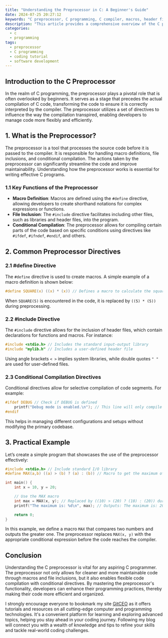 ```yaml
---
title: "Understanding the Preprocessor in C: A Beginner's Guide"
date: 2024-07-25 20:27:12
keywords: "C preprocessor, C programming, C compiler, macros, header files, code compilation"
description: "This article provides a comprehensive overview of the C preprocessor, a critical component of C programming. It explains the functions of the preprocessor, common directives, and their roles in code compilation. Additionally, it includes practical examples of macros, conditional compilation, and file inclusion, helping beginners understand how the preprocessor operates. By the end of this tutorial, readers will gain a solid foundation in the preprocessor, ultimately enhancing their skills in C programming and ensuring they can write more efficient and organized code. This guide is designed for those new to C as well as intermediate developers seeking clarity on the preprocessor's functionality within the compilation process."
categories:
  - c
  - programming
tags:
  - preprocessor
  - C programming
  - coding tutorial
  - software development
---
```


## Introduction to the C Preprocessor

In the realm of C programming, the preprocessor plays a pivotal role that is often overlooked by beginners. It serves as a stage that precedes the actual compilation of C code, transforming the code to ensure it is correctly interpreted by the compiler. The preprocessor utilizes a set of directives to influence the way the compilation transpired, enabling developers to manage code more flexibly and efficiently.

<!-- more -->

## 1. What is the Preprocessor?

The preprocessor is a tool that processes the source code before it is passed to the compiler. It is responsible for handling macro definitions, file inclusions, and conditional compilation. The actions taken by the preprocessor can significantly streamline the code and improve maintainability. Understanding how the preprocessor works is essential for writing effective C programs.

### 1.1 Key Functions of the Preprocessor

- **Macro Definition**: Macros are defined using the `#define` directive, allowing developers to create shorthand notations for complex expressions or functions.
- **File Inclusion**: The `#include` directive facilitates including other files, such as libraries and header files, into the program.
- **Conditional Compilation**: The preprocessor allows for compiling certain parts of the code based on specific conditions using directives like `#ifdef`, `#ifndef`, `#endif`, and others.

## 2. Common Preprocessor Directives

### 2.1 #define Directive

The `#define` directive is used to create macros. A simple example of a macro definition is shown below:

```c
#define SQUARE(x) ((x) * (x)) // Defines a macro to calculate the square of a number
```

When `SQUARE(5)` is encountered in the code, it is replaced by `((5) * (5))` during preprocessing.

### 2.2 #include Directive

The `#include` directive allows for the inclusion of header files, which contain declarations for functions and macros. For instance:

```c
#include <stdio.h> // Includes the standard input-output library
#include "mylib.h" // Includes a user-defined header file
```

Using angle brackets `< >` implies system libraries, while double quotes `" "` are used for user-defined files.

### 2.3 Conditional Compilation Directives

Conditional directives allow for selective compilation of code segments. For example:

```c
#ifdef DEBUG // Check if DEBUG is defined
    printf("Debug mode is enabled.\n"); // This line will only compile if DEBUG is defined
#endif
```

This helps in managing different configurations and setups without modifying the primary codebase.

## 3. Practical Example

Let’s create a simple program that showcases the use of the preprocessor effectively:

```c
#include <stdio.h> // Include standard I/O library
#define MAX(a,b) ((a) > (b) ? (a) : (b)) // Macro to get the maximum of two numbers

int main() {
    int x = 10, y = 20;

    // Use the MAX macro
    int max = MAX(x, y); // Replaced by ((10) > (20) ? (10) : (20)) during preprocessing
    printf("The maximum is: %d\n", max); // Outputs: The maximum is: 20

    return 0;
}
```

In this example, we define a macro `MAX` that compares two numbers and outputs the greater one. The preprocessor replaces `MAX(x, y)` with the appropriate conditional expression before the code reaches the compiler.

## Conclusion

Understanding the C preprocessor is vital for any aspiring C programmer. The preprocessor not only allows for cleaner and more maintainable code through macros and file inclusions, but it also enables flexible code compilation with conditional directives. By mastering the preprocessor's functionality, developers can enhance their programming practices, thereby making their code more efficient and organized.

I strongly encourage everyone to bookmark my site [GitCEO](https://gitceo.com) as it offers tutorials and resources on all cutting-edge computer and programming technologies. It's a convenient platform for learning and exploring advanced topics, helping you stay ahead in your coding journey. Following my blog will connect you with a wealth of knowledge and tips to refine your skills and tackle real-world coding challenges.